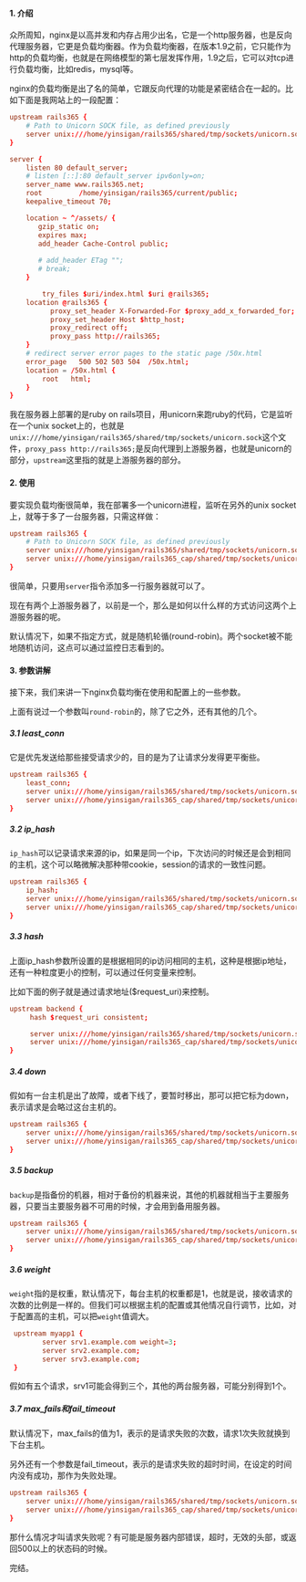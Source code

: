 #### 1. 介绍

众所周知，nginx是以高并发和内存占用少出名，它是一个http服务器，也是反向代理服务器，它更是负载均衡器。作为负载均衡器，在版本1.9之前，它只能作为http的负载均衡，也就是在网络模型的第七层发挥作用，1.9之后，它可以对tcp进行负载均衡，比如redis，mysql等。

nginx的负载均衡是出了名的简单，它跟反向代理的功能是紧密结合在一起的。比如下面是我网站上的一段配置：

``` conf
upstream rails365 {
    # Path to Unicorn SOCK file, as defined previously
    server unix:///home/yinsigan/rails365/shared/tmp/sockets/unicorn.sock fail_timeout=0;
}

server {
	listen 80 default_server;
	# listen [::]:80 default_server ipv6only=on;
	server_name www.rails365.net;
	root         /home/yinsigan/rails365/current/public;
	keepalive_timeout 70;

	location ~ ^/assets/ {
	   gzip_static on;
	   expires max;
	   add_header Cache-Control public;
	 
	   # add_header ETag "";
	   # break;
	}

        try_files $uri/index.html $uri @rails365;
	location @rails365 {
	      proxy_set_header X-Forwarded-For $proxy_add_x_forwarded_for;
	      proxy_set_header Host $http_host;
	      proxy_redirect off;
	      proxy_pass http://rails365;
	}
	# redirect server error pages to the static page /50x.html
	error_page   500 502 503 504  /50x.html;
	location = /50x.html {
	    root   html;
	}
}
```

我在服务器上部署的是ruby on rails项目，用unicorn来跑ruby的代码，它是监听在一个unix socket上的，也就是` unix:///home/yinsigan/rails365/shared/tmp/sockets/unicorn.sock`这个文件，`proxy_pass http://rails365;`是反向代理到上游服务器，也就是unicorn的部分，`upstream`这里指的就是上游服务器的部分。

#### 2. 使用

要实现负载均衡很简单，我在部署多一个unicorn进程，监听在另外的unix socket上，就等于多了一台服务器，只需这样做：

``` conf
upstream rails365 {
    # Path to Unicorn SOCK file, as defined previously
    server unix:///home/yinsigan/rails365/shared/tmp/sockets/unicorn.sock;
    server unix:///home/yinsigan/rails365_cap/shared/tmp/sockets/unicorn.sock;
}
```

很简单，只要用`server`指令添加多一行服务器就可以了。

现在有两个上游服务器了，以前是一个，那么是如何以什么样的方式访问这两个上游服务器的呢。

默认情况下，如果不指定方式，就是随机轮循(round-robin)。两个socket被不能地随机访问，这点可以通过监控日志看到的。

#### 3. 参数讲解

接下来，我们来讲一下nginx负载均衡在使用和配置上的一些参数。

上面有说过一个参数叫`round-robin`的，除了它之外，还有其他的几个。

##### 3.1 least_conn

它是优先发送给那些接受请求少的，目的是为了让请求分发得更平衡些。

``` conf
upstream rails365 {
    least_conn;
    server unix:///home/yinsigan/rails365/shared/tmp/sockets/unicorn.sock;
    server unix:///home/yinsigan/rails365_cap/shared/tmp/sockets/unicorn.sock;
}
```

##### 3.2 ip_hash

`ip_hash`可以记录请求来源的ip，如果是同一个ip，下次访问的时候还是会到相同的主机，这个可以略微解决那种带cookie，session的请求的一致性问题。

``` conf
upstream rails365 {
    ip_hash;
    server unix:///home/yinsigan/rails365/shared/tmp/sockets/unicorn.sock;
    server unix:///home/yinsigan/rails365_cap/shared/tmp/sockets/unicorn.sock;
}
```

##### 3.3 hash

上面ip_hash参数所设置的是根据相同的ip访问相同的主机，这种是根据ip地址，还有一种粒度更小的控制，可以通过任何变量来控制。

比如下面的例子就是通过请求地址($request_uri)来控制。

``` conf
upstream backend {
     hash $request_uri consistent;

     server unix:///home/yinsigan/rails365/shared/tmp/sockets/unicorn.sock;
     server unix:///home/yinsigan/rails365_cap/shared/tmp/sockets/unicorn.sock;
}
```

##### 3.4 down

假如有一台主机是出了故障，或者下线了，要暂时移出，那可以把它标为down，表示请求是会略过这台主机的。

``` conf
upstream rails365 {
    server unix:///home/yinsigan/rails365/shared/tmp/sockets/unicorn.sock;
    server unix:///home/yinsigan/rails365_cap/shared/tmp/sockets/unicorn.sock down;
}
```

##### 3.5 backup

`backup`是指备份的机器，相对于备份的机器来说，其他的机器就相当于主要服务器，只要当主要服务器不可用的时候，才会用到备用服务器。

``` conf
upstream rails365 {
    server unix:///home/yinsigan/rails365/shared/tmp/sockets/unicorn.sock;
    server unix:///home/yinsigan/rails365_cap/shared/tmp/sockets/unicorn.sock backup;
}
```

##### 3.6 weight

`weight`指的是权重，默认情况下，每台主机的权重都是1，也就是说，接收请求的次数的比例是一样的。但我们可以根据主机的配置或其他情况自行调节，比如，对于配置高的主机，可以把`weight`值调大。

``` conf
 upstream myapp1 {
        server srv1.example.com weight=3;
        server srv2.example.com;
        server srv3.example.com;
 }
```

假如有五个请求，srv1可能会得到三个，其他的两台服务器，可能分别得到1个。

##### 3.7 max_fails和fail_timeout 

默认情况下，max_fails的值为1，表示的是请求失败的次数，请求1次失败就换到下台主机。

另外还有一个参数是fail_timeout，表示的是请求失败的超时时间，在设定的时间内没有成功，那作为失败处理。

``` conf
upstream rails365 {
    server unix:///home/yinsigan/rails365/shared/tmp/sockets/unicorn.sock max_fails=2;
    server unix:///home/yinsigan/rails365_cap/shared/tmp/sockets/unicorn.sock backup;
}
```

那什么情况才叫请求失败呢？有可能是服务器内部错误，超时，无效的头部，或返回500以上的状态码的时候。

完结。
